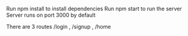 Run npm install to install dependencies
Run npm start to run the server
Server runs on port 3000 by default

There are 3 routes /login , /signup , /home 
